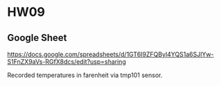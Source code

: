 # HW09

## Google Sheet
https://docs.google.com/spreadsheets/d/1GT6I9ZFQByl4YQS1a6SJlYw-S1FnZX9aVs-RGfX8dcs/edit?usp=sharing

Recorded temperatures in farenheit via tmp101 sensor.
